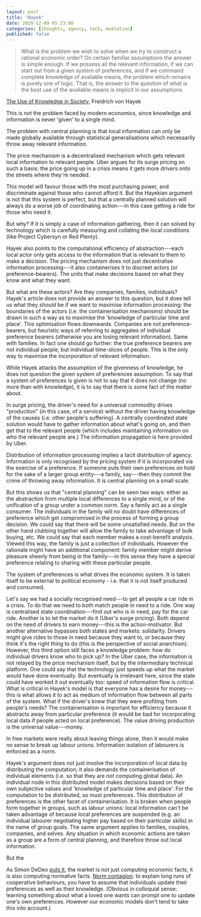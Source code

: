 ```yaml
---
layout: post
title: "Hayek"
date: 2020-12-09 05:23:00
categories: [thoughts, agency, tech, mediation]
published: false
---
```


> What is the problem we wish to solve when we try to construct a rational economic order? On certain familiar assumptions the answer is simple enough. If we possess all the relevant information, if we can start out from a given system of preferences, and if we command complete knowledge of available means, the problem which remains is purely one of logic. That is, the answer to the question of what is the best use of the available means is implicit in our assumptions.

[The Use of Knowledge in Society]({{site.baseurl}}/assets/pdf/hayek-use-knowledge.pdf), Freidrich von Hayek

This is not the problem faced by modern economics, since knowledge and information is never 'given' to a single mind.

The problem with central planning is that local information can only be made globally available through statistical generalisations which necessarily throw away relevant information.

The price mechanism is a decentralised mechanism which gets relevant local information to relevant people. Uber argues for its surge pricing on such a basis: the price going up in a crisis means it gets more drivers onto the streets where they're needed.

This model will favour those with the most purchasing power, and discriminate against those who cannot afford it. But the Hayekian argument is not that this system is perfect, but that a centrally planned solution will always do a worse job of coordinating action---in this case getting a ride for those who need it.

But why? If it is simply a case of information gathering, then it can solved by technology which is carefully measuring and collating the local conditions (like Project Cybersyn or Red Plenty).

Hayek also points to the computational efficiency of abstraction---each local actor only gets access to the information that is relevant to them to make a decision. The pricing mechanism does not just decentralise information processing---it also containerises it to discreet actors (or preference-bearers). The units that make decisions based on what they know and what they want.

But what are these actors? Are they companies, families, individuals? Hayek's article does not provide an answer to this question, but it does tell us what they _should_ be if we want to maximise information processing: the boundaries of the actors (i.e. the containerisation mechanisms) should be drawn in such a way as to maximise the 'knowledge of particular time and place'. This optimisation flows downwards. Companies are not preference-bearers, but heuristic ways of referring to aggregates of individual preference bearers (otherwise you are losing relevant information). Same with families. In fact one should go further: the true preference bearers are not individual people, but individual time-slices of people. This is the only way to maximise  the incorporation of relevant information.

While Hayek attacks the assumption of the givenness of knowledge, he does not question the given system of preferences assumption. To say that a system of preferences is given is not to say that it does not change (no more than with knowledge), it is to say that there is some fact of the matter about.

In surge pricing, the driver's need for a universal commodity drives "production" (in this case, of a service) without the driver having knowledge of the causes (i.e. other people's suffering). A centrally coordinated state solution would have to gather information about what's going on, and then get that to the relevant people (which includes maintaining information on who the relevant people are.) The information propagation is here provided by Uber.

Distribution of information processing implies a tacit distribution of agency. Information is only recognised by the pricing system if it is incorporated via the exercise of a preference. If someone puts their own preferences on hold for the sake of a larger group entity---a family, say---then they commit the crime of throwing away information. It is central planning on a small scale.

But this shows us that "central planning" can be seen two ways: either as the abstraction from multiple local differences to a single mind, or of the unification of a group under a common norm. Say a family act as a single consumer. The individuals in the family will no doubt have differences of preference which get compromised in the process of forming a group decision. We could say that there will be some unsatisfied needs. But on the other hand clubbing together will allow the family to take advantage of bulk buying, etc. We could say that each member makes a cost-benefit analysis. Viewed this way, the family is just a collection of individuals. However the rationale might have an additional component: family member might derive pleasure sheerly from being in the family---in this sense they have a special preference relating to sharing with these particular people.

The system of preferences is what drives the economic system. It is taken itself to be external to political economy - i.e. that it is not itself produced and consumed.

Let's say we had a socially recognised need---to get all people a car ride in a crisis. To do that we need to both match people in need to a ride. One way is centralised state coordination---find out who is in need, pay for the car ride. Another is to let the market do it (Uber's surge pricing). Both depend on the need of drivers to earn money---this is the action-motivator. But another alternative bypasses both states and markets: solidarity. Drivers might give rides to those in need because they want to, or because they think it's the right thing to do (this is the perspective of social anarchism). However, this third option still faces a knowledge problem: how do individual drivers know who to pick up? In the Uber case, the information is not relayed by the price mechanism itself, but by the intermediary technical platform. One could say that the technology just speeds up what the market would have done eventually. But eventually is irrelevant here, since the state could have worked it out eventually too: speed of information flow is critical. What is critical in Hayek's model is that everyone has a desire for money---this is what allows it to act as medium of information flow between all parts of the system. What if the driver's knew that they were profiting from people's needs? The containerisation is important for efficiency because it abstracts away from particular preference (it would be bad for incorporating local data if people acted on local preference). The value driving production is the universal value---money.

In free markets were really about leaving things alone, then it would make no sense to break up labour unions. Information isolation of labourers is enforced as a norm.

Hayek's argument does not just involve the incorporation of local data by distributing the computation; it also demands the containerisation of individual elements (i.e. so that they are _not_ computing global data). An individual node in this distributed model makes decisions based on their own subjective values and 'knowledge of particular time and place'. For the computation to be distributed, so must preferences. This distribution of preferences is the other facet of containerisation. It is broken when people form together in groups, such as labour unions: local information can't be taken advantage of because local preferences are suspended (e.g. an individual labourer negotiating higher pay based on their particular skills) in the name of group goals. The same argument applies to families, couples, companies, and selves. Any situation in which economic actions are taken as a group are a form of central planning, and therefore throw out local information. 

But the



As Simon DeDeo [puts it](https://youtu.be/i6S_IvWsFwk?t=1392), the market is not just computing economic facts, it is also computing normative facts. [Norm contagion](https://youtu.be/i6S_IvWsFwk?t=3276): to explain long runs of cooperative behaviours, you have to assume that individuals update their preferences as well as their knowledge. (Obvious in colloquial sense: learning something about what a loved one wants can prompt one to update one's own preferences. However our economic models don't tend to take this into account.)
